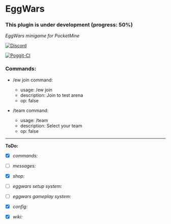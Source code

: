 # EggWars

### This plugin is under development (progress: 50%)

_EggWars minigame for PocketMine_

[![Discord](https://img.shields.io/discord/102860784329052160.svg)](https://discord.gg/Mb5dTX)

[![Poggit-CI](https://poggit.pmmp.io/ci.shield/GamakCZ/EggWars/EggWars)](https://poggit.pmmp.io/ci/GamakCZ/EggWars/EggWars)


### Commands:

- /ew join command:
    - usage: /ew join
    - description: Join to test arena
    - op: false

- /team command:
    - usage: /team <team>
    - description: Select your team
    - op: false

---

__ToDo:__

- [x] _commands:_

- [ ] _messages:_

- [x] _shop:_

- [ ] _eggwars setup system:_

- [ ] _eggwars gameplay system:_

- [x] _config:_

- [x] _wiki:_
